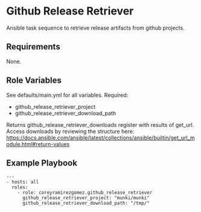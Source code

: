 Github Release Retriever
=========

Ansible task sequence to retrieve release artifacts from github projects.

Requirements
------------

None.

Role Variables
--------------

See defaults/main.yml for all variables.
Required:
  - github_release_retriever_project
  - github_release_retriever_download_path

Returns github_release_retriever_downloads register with results of get_url.
Access downloads by reviewing the structure here: https://docs.ansible.com/ansible/latest/collections/ansible/builtin/get_url_module.html#return-values


Example Playbook
----------------
    ---
    - hosts: all
      roles:
        - role: coreyramirezgomez.github_release_retriever
          github_release_retriever_project: "munki/munki"
          github_release_retriever_download_path: "/tmp/"